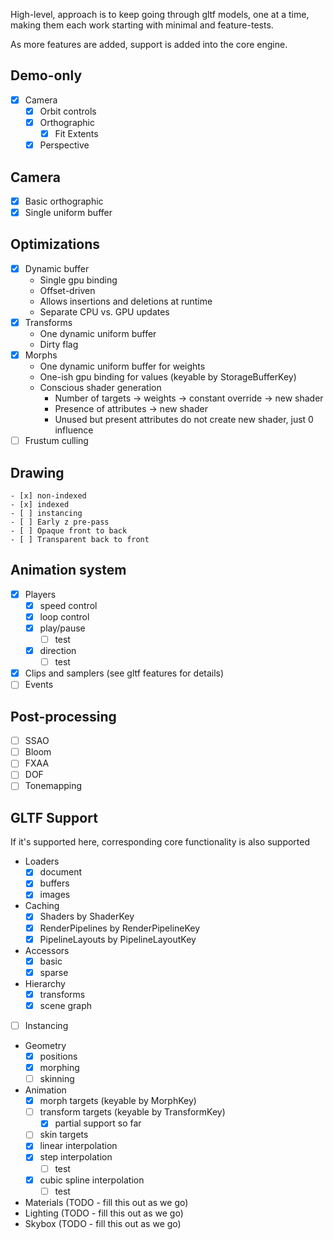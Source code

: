
High-level, approach is to keep going through gltf models, one at a time, making them each work starting with minimal and feature-tests.

As more features are added, support is added into the core engine.

## Demo-only

- [x] Camera
    - [x] Orbit controls 
    - [x] Orthographic
        - [x] Fit Extents 
    - [x] Perspective

## Camera

- [x] Basic orthographic
- [x] Single uniform buffer 

## Optimizations

- [x] Dynamic buffer
    - Single gpu binding
    - Offset-driven
    - Allows insertions and deletions at runtime
    - Separate CPU vs. GPU updates
- [x] Transforms
    - One dynamic uniform buffer
    - Dirty flag
- [x] Morphs
    - One dynamic uniform buffer for weights
    - One-ish gpu binding for values (keyable by StorageBufferKey)
    - Conscious shader generation
        - Number of targets -> weights -> constant override -> new shader
        - Presence of attributes -> new shader
        - Unused but present attributes do not create new shader, just 0 influence
- [ ] Frustum culling

## Drawing
    - [x] non-indexed
    - [x] indexed
    - [ ] instancing
    - [ ] Early z pre-pass
    - [ ] Opaque front to back
    - [ ] Transparent back to front

## Animation system 
- [x] Players
    - [x] speed control
    - [x] loop control
    - [x] play/pause
        - [ ] test 
    - [x] direction 
        - [ ] test 
- [x] Clips and samplers (see gltf features for details)
- [ ] Events

## Post-processing
- [ ] SSAO
- [ ] Bloom
- [ ] FXAA
- [ ] DOF
- [ ] Tonemapping

## GLTF Support 

If it's supported here, corresponding core functionality is also supported

- Loaders
    - [x] document 
    - [x] buffers 
    - [x] images
- Caching
    - [x] Shaders by ShaderKey
    - [x] RenderPipelines by RenderPipelineKey
    - [x] PipelineLayouts by PipelineLayoutKey 
- Accessors
    - [x] basic 
    - [x] sparse
- Hierarchy
    - [x] transforms
    - [x] scene graph
- [ ] Instancing
- Geometry
    - [x] positions
    - [x] morphing
    - [ ] skinning
- Animation
    - [x] morph targets (keyable by MorphKey)
    - [ ] transform targets (keyable by TransformKey)
        - [x] partial support so far 
    - [ ] skin targets
    - [x] linear interpolation
    - [x] step interpolation
        - [ ] test 
    - [x] cubic spline interpolation
        - [ ] test 
- Materials (TODO - fill this out as we go)
- Lighting (TODO - fill this out as we go)
- Skybox (TODO - fill this out as we go)
